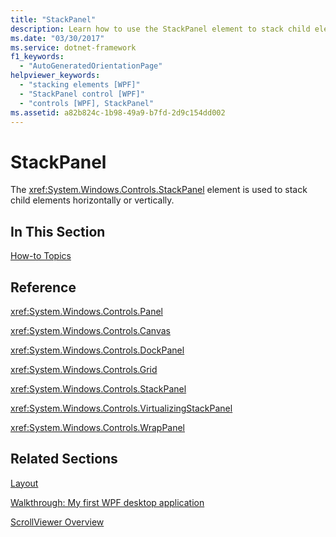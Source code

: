 ```yaml
---
title: "StackPanel"
description: Learn how to use the StackPanel element to stack child elements horizontally or vertically in Windows Presentation Foundation (WPF) applications.
ms.date: "03/30/2017"
ms.service: dotnet-framework
f1_keywords: 
  - "AutoGeneratedOrientationPage"
helpviewer_keywords: 
  - "stacking elements [WPF]"
  - "StackPanel control [WPF]"
  - "controls [WPF], StackPanel"
ms.assetid: a82b824c-1b98-49a9-b7fd-2d9c154dd002
---
```

# StackPanel

The <xref:System.Windows.Controls.StackPanel> element is used to stack child elements horizontally or vertically.  
  
## In This Section  

 [How-to Topics](stackpanel-how-to-topics.md)  
  
## Reference  

 <xref:System.Windows.Controls.Panel>  
  
 <xref:System.Windows.Controls.Canvas>  
  
 <xref:System.Windows.Controls.DockPanel>  
  
 <xref:System.Windows.Controls.Grid>  
  
 <xref:System.Windows.Controls.StackPanel>  
  
 <xref:System.Windows.Controls.VirtualizingStackPanel>  
  
 <xref:System.Windows.Controls.WrapPanel>  
  
## Related Sections  

 [Layout](../advanced/layout.md)  
  
 [Walkthrough: My first WPF desktop application](../get-started/walkthrough-my-first-wpf-desktop-application.md)  
  
 [ScrollViewer Overview](scrollviewer-overview.md)
